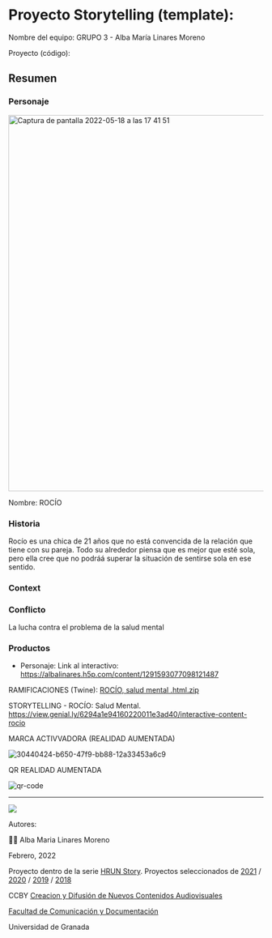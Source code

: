 

# Proyecto Storytelling (template): 

Nombre del equipo: GRUPO 3 - Alba María Linares Moreno


Proyecto (código): 


## Resumen


### Personaje


<img width="743" alt="Captura de pantalla 2022-05-18 a las 17 41 51" src="https://user-images.githubusercontent.com/101641555/169085062-18afb291-9c59-4a44-a05e-326116e732cc.png">




Nombre: ROCÍO


### Historia
Rocío es una chica de 21 años que no está convencida de la relación que tiene con su pareja. Todo su alrededor piensa que es mejor que esté sola, pero ella cree que no podráá superar la situación de sentirse sola en ese sentido. 

### Context

### Conflicto  
La lucha contra el problema de la salud mental 

### Productos

- Personaje: 
Link al interactivo: https://albalinares.h5p.com/content/1291593077098121487  

RAMIFICACIONES (Twine):   [ROCÍO, salud mental .html.zip](https://github.com/albalinares20000/Rocio_salud_mental_22/files/8823006/ROCIO.salud.mental.html.zip)



 
STORYTELLING - ROCÍO: Salud Mental. https://view.genial.ly/6294a1e94160220011e3ad40/interactive-content-rocio 
 


MARCA ACTIVVADORA (REALIDAD AUMENTADA)  

![30440424-b650-47f9-bb88-12a33453a6c9](https://user-images.githubusercontent.com/101641555/169083265-c22ddfef-9f4e-4eeb-9d28-2b8384a1f1c9.png)

QR REALIDAD AUMENTADA  

![qr-code](https://user-images.githubusercontent.com/101641555/169083306-a18b3c70-cf10-4e6c-b265-69bcebbd1f6d.png)


------
![](https://upload.wikimedia.org/wikipedia/commons/thumb/6/62/CC-BY-SA-Andere_Wikis_%28v%29.svg/200px-CC-BY-SA-Andere_Wikis_%28v%29.svg.png)


Autores:  
<!---
Incluir lista de personas del grupo 
Se puede añadir enlace a página personal de github o lo que se quiera...(optativo)
-->

👩🏼 Alba Maria Linares Moreno 

<!---
Lista completa de emojis de markDown - https://gist.github.com/rxaviers/7360908) 
-->



Febrero, 2022

Proyecto dentro de la serie [HRUN Story](https://github.com/mgea/storytelling_21/blob/master/What_is_a_HRUN_story.md). 
Proyectos seleccionados de  [2021](https://github.com/mgea/storytelling/blob/master/2021/readme.md) / [2020](https://github.com/mgea/storytelling/blob/master/2020/readme.md)  / 
[2019](https://github.com/mgea/storytelling/blob/master/2019/readme.md) / [2018](https://github.com/mgea/storytelling/blob/master/2018/readme.md) 

CCBY [Creacion y Difusión de Nuevos Contenidos Audiovisuales](http://utopolis.ugr.es/medialab)

[Facultad de Comunicación y Documentación](http://fcd.ugr.es)

Universidad de Granada
